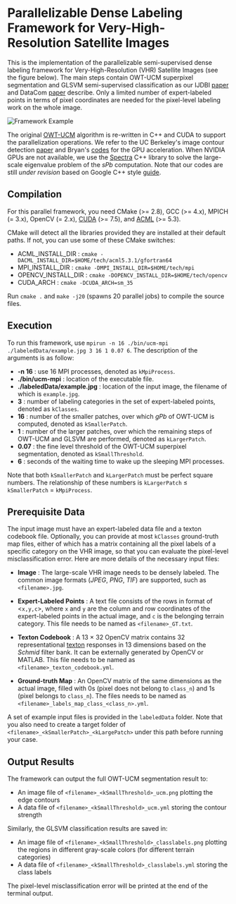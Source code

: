 # Parallelizable Dense Labeling Framework for Very-High-Resolution Satellite Images

This is the implementation of the parallelizable semi-supervised dense labeling framework for Very-High-Resolution (VHR) Satellite Images (see the figure below). The main steps contain OWT-UCM superpixel segmentation and GLSVM semi-supervised classification as our IJDBI [paper](https://www.cise.ufl.edu/~anand/pdf/IJBDI_anandlyx_webversion.pdf) and DataCom [paper](https://ieeexplore.ieee.org/abstract/document/8328526/) describe. Only a limited number of expert-labeled points in terms of pixel coordinates are needed for the pixel-level labeling work on the whole image.

![Framework Example](https://github.com/yanyp/UCM-MPI-GPU/blob/master/FrameworkExample.png "Framework Example")

The original [OWT-UCM](https://www2.eecs.berkeley.edu/Research/Projects/CS/vision/grouping/resources.html) algorithm is re-written in C++ and CUDA to support the parallelization operations. We refer to the UC Berkeley's image contour detection [paper](https://parlab.eecs.berkeley.edu/sites/all/parlab/files/iccv2009.pdf) and Bryan's [codes](https://github.com/bryancatanzaro/damascene) for the GPU acceleration. When NVIDIA GPUs are not available, we use the [Spectra](https://spectralib.org/) C++ library to solve the large-scale eigenvalue problem of the *sPb* computation. Note that our codes are still *under revision* based on Google C++ style [guide](https://google.github.io/styleguide/cppguide.html).

## Compilation

For this parallel framework, you need CMake (>= 2.8), GCC (>= 4.x), MPICH (= 3.x), OpenCV (= 2.x), [CUDA](https://developer.nvidia.com/cuda-downloads) (>= 7.5), and [ACML](http://developer.amd.com/tools-and-sdks/archive/acml-downloads-resources/) (>= 5.3).

CMake will detect all the libraries provided they are installed at their default paths. If not, you can use some of these CMake switches:

- ACML_INSTALL_DIR : ```cmake -DACML_INSTALL_DIR=$HOME/tech/acml5.3.1/gfortran64```
- MPI_INSTALL_DIR : ```cmake -DMPI_INSTALL_DIR=$HOME/tech/mpi```
- OPENCV_INSTALL_DIR : ```cmake -DOPENCV_INSTALL_DIR=$HOME/tech/opencv```
- CUDA_ARCH : ```cmake -DCUDA_ARCH=sm_35```

Run ```cmake .``` and ```make -j20``` (spawns 20 parallel jobs) to compile the source files.

## Execution

To run this framework, use ```mpirun -n 16 ./bin/ucm-mpi ./labeledData/example.jpg 3 16 1 0.07 6```. The description of the arguments is as follow:

- **-n 16** : use 16 MPI processes, denoted as ```kMpiProcess```.
- **./bin/ucm-mpi** : location of the executable file.
- **./labeledData/example.jpg** : location of the input image, the filename of which is ```example.jpg```.
- **3** : number of labeling categories in the set of expert-labeled points, denoted as ```kClasses```.
- **16** : number of the smaller patches, over which *gPb* of OWT-UCM is computed, denoted as ```kSmallerPatch```.
- **1** : number of the larger patches, over which the remaining steps of OWT-UCM and GLSVM are performed, denoted as ```kLargerPatch```.
- **0.07** : the fine level threshold of the OWT-UCM superpixel segmentation, denoted as ```kSmallThreshold```.
- **6** : seconds of the waiting time to wake up the sleeping MPI processes.

Note that both ```kSmallerPatch``` and ```kLargerPatch``` must be perfect square numbers. The relationship of these numbers is ```kLargerPatch``` &le; ```kSmallerPatch``` = ```kMpiProcess```.


## Prerequisite Data

The input image must have an expert-labeled data file and a texton codebook file. Optionally, you can provide at most ```kClasses``` ground-truth map files, either of which has a matrix containing all the pixel labels of a specific category on the VHR image, so that you can evaluate the pixel-level misclassification error. Here are more details of the necessary input files:

- **Image** : The large-scale VHR image needs to be densely labeled. The common image formats (*JPEG*, *PNG*, *TIF*) are supported, such as ```<filename>.jpg```.

- **Expert-Labeled Points** : A text file consists of the rows in format of <```x,y,c```>, where ```x``` and ```y``` are the column and row coordinates of the expert-labeled points in the actual image, and ```c``` is the belonging terrain category. This file needs to be named as ```<filename>_GT.txt```.

- **Texton Codebook** : A 13 &times; 32 OpenCV matrix contains 32 representational [texton](http://www.robots.ox.ac.uk/~vgg/research/texclass/filters.html)  responses in 13 dimensions based on the *Schmid* filter bank. It can be externally generated by OpenCV or MATLAB. This file needs to be named as ```<filename>_texton_codebook.yml```.

- **Ground-truth Map** : An OpenCV matrix of the same dimensions as the actual image, filled with 0s (pixel does not belong to ```class_n```) and 1s (pixel belongs to ```class_n```). The files needs to be named as ```<filename>_labels_map_class_<class_n>.yml```.

A set of example input files is provided in the ```labeledData``` folder. Note that you also need to create a target folder of ```<filename>_<kSmallerPatch>_<kLargePatch>``` under this path before running your case.

## Output Results
The framework can output the full OWT-UCM segmentation result to:
- An image file of ```<filename>_<kSmallThreshold>_ucm.png``` plotting the edge contours
- A data file of ```<filename>_<kSmallThreshold>_ucm.yml``` storing the contour strength

Similarly, the GLSVM classification results are saved in:
- An image file of ```<filename>_<kSmallThreshold>_classlabels.png``` plotting the regions in different gray-scale colors (for different terrain categories)
- A data file of ```<filename>_<kSmallThreshold>_classlabels.yml``` storing the class labels

The pixel-level misclassification error will be printed at the end of the terminal output.